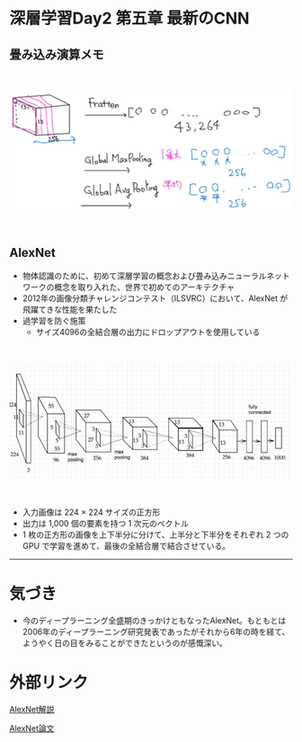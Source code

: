 # 深層学習Day2 第五章 最新のCNN

## 畳み込み演算メモ

<br>

![s5_tatamikomi.jpg](img/s5_tatamikomi.jpg)

<br>

## AlexNet

- 物体認識のために、初めて深層学習の概念および畳み込みニューラルネットワークの概念を取り入れた、世界で初めてのアーキテクチャ
- 2012年の画像分類チャレンジコンテスト（ILSVRC）において、AlexNet が飛躍てきな性能を果たした
- 過学習を防ぐ施策
    - サイズ4096の全結合層の出力にドロップアウトを使用している

<br>

![s5_alex.jpg](img/s5_alex.jpg)

<br>

- 入力画像は 224 × 224 サイズの正方形
- 出力は 1,000 個の要素を持つ 1 次元のベクトル
- 1 枚の正方形の画像を上下半分に分けて、上半分と下半分をそれぞれ 2 つの GPU で学習を進めて、最後の全結合層で結合させている。


---

# 気づき
- 今のディープラーニング全盛期のきっかけともなったAlexNet。もともとは2006年のディープラーニング研究発表であったがそれから6年の時を経て、ようやく日の目をみることができたというのが感慨深い。

# 外部リンク
[AlexNet解説](https://axa.biopapyrus.jp/deep-learning/cnn/image-classification/alexnet.html)

[AlexNet論文](https://papers.nips.cc/paper/2012/file/c399862d3b9d6b76c8436e924a68c45b-Paper.pdf)
